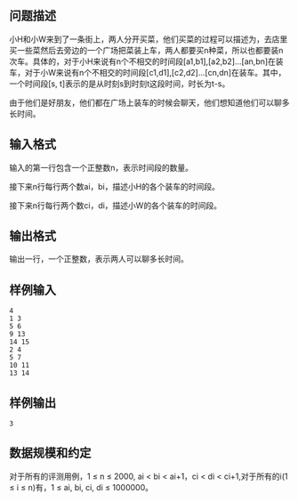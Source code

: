 ## 问题描述

小H和小W来到了一条街上，两人分开买菜，他们买菜的过程可以描述为，去店里买一些菜然后去旁边的一个广场把菜装上车，两人都要买n种菜，所以也都要装n次车。具体的，对于小H来说有n个不相交的时间段[a1,b1],[a2,b2]...[an,bn]在装车，对于小W来说有n个不相交的时间段[c1,d1],[c2,d2]...[cn,dn]在装车。其中，一个时间段[s, t]表示的是从时刻s到时刻t这段时间，时长为t-s。

由于他们是好朋友，他们都在广场上装车的时候会聊天，他们想知道他们可以聊多长时间。

## 输入格式

输入的第一行包含一个正整数n，表示时间段的数量。

接下来n行每行两个数ai，bi，描述小H的各个装车的时间段。

接下来n行每行两个数ci，di，描述小W的各个装车的时间段。

## 输出格式

输出一行，一个正整数，表示两人可以聊多长时间。

## 样例输入

```
4
1 3
5 6
9 13
14 15
2 4
5 7
10 11
13 14
```
## 样例输出

```
3
```
## 数据规模和约定
对于所有的评测用例，1 &le; n &le; 2000, ai &lt; bi &lt; ai+1，ci &lt; di &lt; ci+1,对于所有的i(1 &le; i &le; n)有，1 &le; ai, bi, ci, di &le; 1000000。
&nbsp;